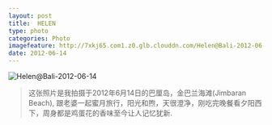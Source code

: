```yaml
---
layout: post
title:  HELEN
type: photo
categories: Photo
imagefeature: http://7xkj65.com1.z0.glb.clouddn.com/Helen@Bali-2012-06-14?imageMogr2/thumbnail/!30p
date: 2012-06-14
---
```


![Helen@Bali-2012-06-14](http://7xkj65.com1.z0.glb.clouddn.com/Helen@Bali-2012-06-14)

> 这张照片是我拍摄于2012年6月14日的巴厘岛，金巴兰海滩(Jimbaran Beach), 跟老婆一起蜜月旅行，阳光和煦，天很澄净，刚吃完晚餐看夕阳西下，周身都是鸡蛋花的香味至今让人记忆犹新.
